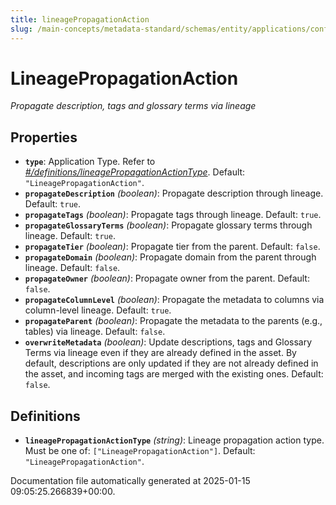 ```yaml
---
title: lineagePropagationAction
slug: /main-concepts/metadata-standard/schemas/entity/applications/configuration/external/automator/lineagepropagationaction
---
```


# LineagePropagationAction

*Propagate description, tags and glossary terms via lineage*

## Properties

- **`type`**: Application Type. Refer to *[#/definitions/lineagePropagationActionType](#definitions/lineagePropagationActionType)*. Default: `"LineagePropagationAction"`.
- **`propagateDescription`** *(boolean)*: Propagate description through lineage. Default: `true`.
- **`propagateTags`** *(boolean)*: Propagate tags through lineage. Default: `true`.
- **`propagateGlossaryTerms`** *(boolean)*: Propagate glossary terms through lineage. Default: `true`.
- **`propagateTier`** *(boolean)*: Propagate tier from the parent. Default: `false`.
- **`propagateDomain`** *(boolean)*: Propagate domain from the parent through lineage. Default: `false`.
- **`propagateOwner`** *(boolean)*: Propagate owner from the parent. Default: `false`.
- **`propagateColumnLevel`** *(boolean)*: Propagate the metadata to columns via column-level lineage. Default: `true`.
- **`propagateParent`** *(boolean)*: Propagate the metadata to the parents (e.g., tables) via lineage. Default: `false`.
- **`overwriteMetadata`** *(boolean)*: Update descriptions, tags and Glossary Terms via lineage even if they are already defined in the asset. By default, descriptions are only updated if they are not already defined in the asset, and incoming tags are merged with the existing ones. Default: `false`.
## Definitions

- **`lineagePropagationActionType`** *(string)*: Lineage propagation action type. Must be one of: `["LineagePropagationAction"]`. Default: `"LineagePropagationAction"`.


Documentation file automatically generated at 2025-01-15 09:05:25.266839+00:00.
